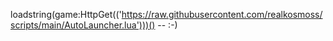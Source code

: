loadstring(game:HttpGet(('https://raw.githubusercontent.com/realkosmoss/scripts/main/AutoLauncher.lua')))() --
:-)
